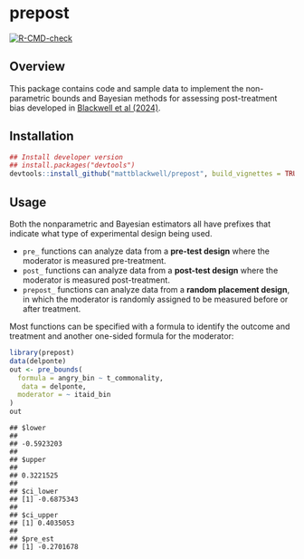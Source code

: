 
# prepost

<!-- badges: start -->

[![R-CMD-check](https://github.com/mattblackwell/prepost/workflows/R-CMD-check/badge.svg)](https://github.com/mattblackwell/prepost/actions)
<!-- badges: end -->

## Overview

This package contains code and sample data to implement the
non-parametric bounds and Bayesian methods for assessing post-treatment
bias developed in [Blackwell et al
(2024)](https://arxiv.org/pdf/2306.01211).

## Installation

``` r
## Install developer version
## install.packages("devtools")
devtools::install_github("mattblackwell/prepost", build_vignettes = TRUE)
```

## Usage

Both the nonparametric and Bayesian estimators all have prefixes that
indicate what type of experimental design being used.

- `pre_` functions can analyze data from a **pre-test design** where the
  moderator is measured pre-treatment.
- `post_` functions can analyze data from a **post-test design** where
  the moderator is measured post-treatment.
- `prepost_` functions can analyze data from a **random placement
  design**, in which the moderator is randomly assigned to be measured
  before or after treatment.

Most functions can be specified with a formula to identify the outcome
and treatment and another one-sided formula for the moderator:

``` r
library(prepost)
data(delponte)
out <- pre_bounds(
  formula = angry_bin ~ t_commonality,
   data = delponte,
  moderator = ~ itaid_bin
)
out
```

    ## $lower
    ##            
    ## -0.5923203 
    ## 
    ## $upper
    ##           
    ## 0.3221525 
    ## 
    ## $ci_lower
    ## [1] -0.6875343
    ## 
    ## $ci_upper
    ## [1] 0.4035053
    ## 
    ## $pre_est
    ## [1] -0.2701678
